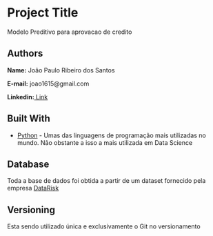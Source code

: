 <h1> Project Title</h1>
<p>Modelo Preditivo para aprovacao de credito</p>


<h2> Authors</h2>
<p><b>Name:</b> João Paulo Ribeiro dos Santos</p>
<p><b>E-mail:</b> joao1615@gmail.com</p>
<p><b>Linkedin:</b><a href = 'https://www.linkedin.com/in/joão-paulo-ribeiro-dos-santos-7716499b'> Link</a></p>

<h2>Built With</h2>
<ul>
	<li><a href = "https://www.python.org/">Python</a> - Umas das linguagens de programação mais utilizadas no mundo. Não obstante a isso a mais utilizada em Data Science</li>
</ul>

<h2>Database</h2>
<p>Toda a base de dados foi obtida a partir de um dataset fornecido pela empresa <a href = "https://datarisk.io/">DataRisk</a></p>

<h2>Versioning</h2>
<p>Esta sendo utilizado única e exclusivamente o Git no versionamento</p>

